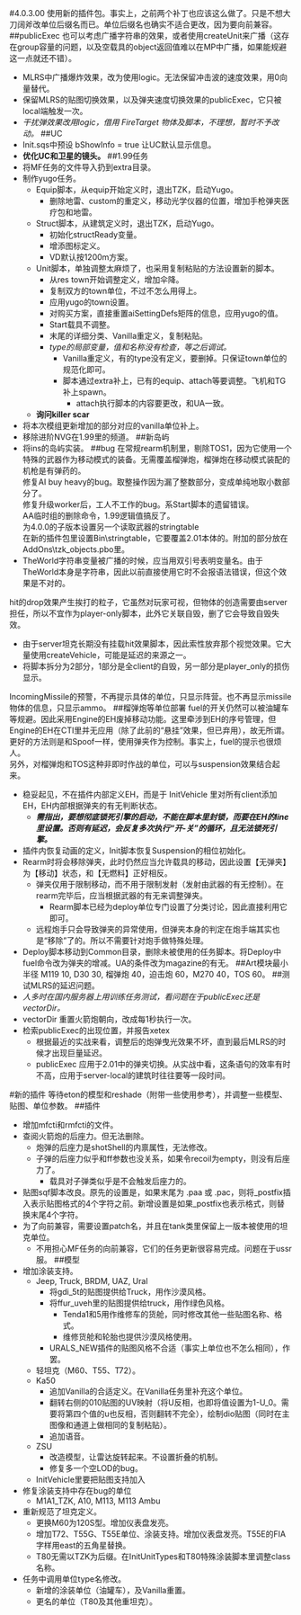 #4.0.3.00
使用新的插件包。事实上，之前两个补丁也应该这么做了。只是不想大刀阔斧改单位后缀名而已。单位后缀名也确实不适合更改，因为要向前兼容。
##publicExec
也可以考虑广播字符串的效果，或者使用createUnit来广播（这存在group容量的问题，以及空载具的object返回值难以在MP中广播，如果能规避这一点就还不错）。
+ MLRS中广播爆炸效果，改为使用logic。无法保留冲击波的速度效果，用0向量替代。
+ 保留MLRS的贴图切换效果，以及弹夹速度切换效果的publicExec，它只被local端触发一次。
+ *干扰弹效果改用logic，借用 FireTarget 物体及脚本，不理想，暂时不予改动。*
##UC
+ Init.sqs中预设 bShowInfo = true 让UC默认显示信息。
+ **优化UC和卫星的镜头。**
##1.99任务
+ 将MF任务的文件导入扔到extra目录。
+ 制作yugo任务。
	+ Equip脚本，从equip开始定义时，退出TZK，启动Yugo。
		+ 删除地雷、custom的重定义，移动光学仪器的位置，增加手枪弹夹医疗包和地雷。
	+ Struct脚本，从建筑定义时，退出TZK，启动Yugo。
		+ 初始化structReady变量。
		+ 增添图标定义。
		+ VD默认按1200m方案。
	+ Unit脚本，单独调整太麻烦了，也采用复制粘贴的方法设置新的脚本。
		+ 从res town开始调整定义，增加伞降。
		+ 复制双方的town单位，不过不怎么用得上。
		+ 应用yugo的town设置。
		+ 对购买方案，直接重置aiSettingDefs矩阵的信息，应用yugo的值。
		+ Start载具不调整。
		+ 末尾的详细分类、Vanilla重定义，复制粘贴。
		+ *type的局部变量，值和名称没有检查，等之后调试。*
			+ Vanilla重定义，有的type没有定义，要删掉。只保证town单位的规范化即可。
			+ 脚本通过extra补上，已有的equip、attach等要调整。飞机和TG补上spawn。
				+ attach执行脚本的内容要更改，和UA一致。
	+ **询问killer scar**
+ 将本次模组更新增加的部分对应的vanilla单位补上。
+ 移除进阶NVG在1.99里的频道。
##新岛屿
+ 将ins的岛屿实装。
##bug
在常规rearm机制里，剔除TOS1，因为它使用一个特殊的武器作为移动模式的装备。无需覆盖榴弹炮，榴弹炮在移动模式装配的机枪是有弹药的。  
修复AI buy heavy的bug。取整操作因为漏了整数部分，变成单纯地取小数部分了。  
修复升级worker后，工人不工作的bug。系Start脚本的遗留错误。  
AA临时组的删除命令，1.99逻辑值搞反了。  
为4.0.0的子版本设置另一个读取武器的stringtable  
在新的插件包里设置Bin\stringtable，它要覆盖2.01本体的。附加的部分放在AddOns\tzk_objects.pbo里。  
+ TheWorld字符串变量被广播的时候，应当用双引号表明变量名。由于TheWorld本身是字符串，因此以前直接使用它时不会报语法错误，但这个效果是不对的。

hit的drop效果产生挨打的粒子，它虽然对玩家可视，但物体的创造需要由server担任，所以不宜作为player-only脚本，此外它关联自毁，删了它会导致自毁失效。
+ 由于server坦克长期没有挂载hit效果脚本，因此索性放弃那个视觉效果。它大量使用createVehicle，可能是延迟的来源之一。
+ 将脚本拆分为2部分，1部分是全client的自毁，另一部分是player_only的损伤显示。

IncomingMissile的预警，不再提示具体的单位，只显示阵营。也不再显示missile物体的信息，只显示ammo。
##榴弹炮等单位部署
fuel的开关仍然可以被油罐车等规避。因此采用Engine的EH废掉移动功能。这里牵涉到EH的序号管理，但Engine的EH在CTI里并无应用（除了此前的“悬挂”效果，但已弃用），故无所谓。  
更好的方法则是和Spoof一样，使用弹夹作为控制。事实上，fuel的提示也很烦人。  
另外，对榴弹炮和TOS这种非即时作战的单位，可以与suspension效果结合起来。
+ 稳妥起见，不在插件内部定义EH，而是于 InitVehicle 里对所有client添加EH，EH内部根据弹夹的有无判断状态。
	+ ***需指出，要想彻底锁死引擎的启动，不能在脚本里封锁，而要在EH的line里设置。否则有延迟，会反复多次执行“开-关”的循环，且无法锁死引擎。***
+ 插件内恢复动画的定义，Init脚本恢复Suspension的相位初始化。
+ Rearm时将会移除弹夹，此时仍然应当允许载具的移动，因此设置【无弹夹】为【移动】状态，和【无燃料】正好相反。
	+ 弹夹仅用于限制移动，而不用于限制发射（发射由武器的有无控制）。在rearm完毕后，应当根据武器的有无来调整弹夹。
		+ Rearm脚本已经为deploy单位专门设置了分类讨论，因此直接利用它即可。
	+ 远程炮手只会导致弹夹的异常使用，但弹夹本身的判定在炮手端其实也是“移除”了的。所以不需要针对炮手做特殊处理。
+ Deploy脚本移动到Common目录，删除未被使用的任务脚本。将Deploy中fuel命令改为弹夹的增减。UA的条件改为magazine的有无。
##Art模块最小半径
M119 10, D30 30, 榴弹炮 40，迫击炮 60，M270 40，TOS 60。
##测试MLRS的延迟问题。
+ *人多时在国内服务器上用训练任务测试，看问题在于publicExec还是vectorDir。*
+ vectorDir 重置火箭炮朝向，改成每1秒执行一次。
+ 检索publicExec的出现位置，并报告xetex
	+ 根据最近的实战来看，调整后的炮弹曳光效果不坏，直到最后MLRS的时候才出现巨量延迟。
	+ publicExec 应用于2.01中的弹夹切换。从实战中看，这条语句的效率有时不高，应用于server-local的建筑时往往要等一段时间。


#新的插件
等待eton的模型和reshade（附带一些使用参考），并调整一些模型、贴图、单位参数。
##插件
+ 增加mfcti和rmfcti的文件。
+ 查阅火箭炮的后座力。但无法删除。
	+ 炮弹的后座力是shotShell的内禀属性，无法修改。
	+ 子弹的后座力似乎和ff参数也没关系，如果令recoil为empty，则没有后座力了。
		+ 载具对子弹类似乎是不会触发后座力的。
+ 贴图sqf脚本改良。原先的设置是，如果末尾为 .paa 或 .pac，则将_postfix插入表示贴图格式的4个字符之前。新增设置是如果_postfix也表示格式，则替换末尾4个字符。
+ 为了向前兼容，需要设置patch名，并且在tank类里保留上一版本被使用的坦克单位。
	+ 不用担心MF任务的向前兼容，它们的任务更新很容易完成。问题在于ussr服。
##模型
+ 增加涂装支持。
	+ Jeep, Truck, BRDM, UAZ, Ural
		+ 将gdi_5t的贴图提供给Truck，用作沙漠风格。
		+ 将ffur_uveh里的贴图提供给truck，用作绿色风格。
			+ Tenda1和5用作维修车的货舱，同时修改其他一些贴图名称、格式。
			+ 维修货舱和轮胎也提供沙漠风格使用。
		+ URALS_NEW插件的贴图风格不合适（事实上单位也不怎么相同），作罢。
	+ 轻坦克（M60、T55、T72）。
	+ Ka50
		+ 追加Vanilla的合适定义。在Vanilla任务里补充这个单位。
		+ 翻转右侧的010贴图的UV映射（将U反相，也即将值设置为1-U_0。需要将第四个值的u也反相，否则翻转不完全），绘制dio贴图（同时在主图像和通道上做相同的复制粘贴）。
		+ 追加语音。
	+ ZSU
		+ 改造模型，让雷达旋转起来。不设置折叠的机制。
		+ 修复多一个空LOD的bug。
	+ InitVehicle里要把贴图支持加入
+ 修复涂装支持中存在bug的单位
	+ M1A1_TZK, A10, M113, M113 Ambu
+ 重新规范了坦克定义。
	+ 更换M60为120S型。增加仪表盘发亮。
	+ 增加T72、T55G、T55E单位、涂装支持。增加仪表盘发亮。T55E的FIA字样用east的五角星替换。
	+ T80无需以TZK为后缀。在InitUnitTypes和T80特殊涂装脚本里调整class名称。
+ 任务中调用单位type名修改。
	+ 新增的涂装单位（油罐车），及Vanilla重置。
	+ 更名的单位（T80及其他重坦克）。